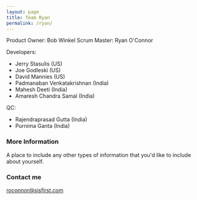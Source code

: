 ```yaml
---
layout: page
title: Team Ryan
permalink: /ryan/
---
```


Product Owner: Bob Winkel
Scrum Master: Ryan O'Connor

Developers:
- Jerry Stasulis (US)
- Joe Godleski (US)
- David Mannies (US)
- Padmanaban Venkatakrishnan (India)
- Mahesh Deeti (India)
- Amaresh Chandra Samal (India)

QC:
- Rajendraprasad Gutta (India)
- Purnima Ganta (India)

### More Information

A place to include any other types of information that you'd like to include about yourself.

### Contact me

[roconnor@sisfirst.com](mailto:roconnor@sisfirst.com)